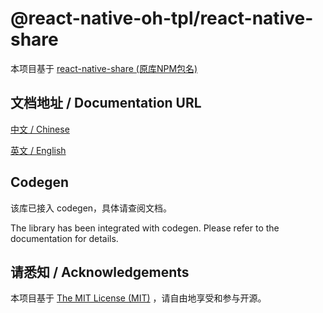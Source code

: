 # @react-native-oh-tpl/react-native-share

本项目基于 [react-native-share (原库NPM包名)](https://github.com/react-native-share/react-native-share)

## 文档地址 / Documentation URL 

[中文 / Chinese](https://gitee.com/react-native-oh-library/usage-docs/blob/master/zh-cn/react-native-share.md)

[英文 / English](https://gitee.com/react-native-oh-library/usage-docs/blob/master/en/react-native-share.md)

## Codegen

该库已接入 codegen，具体请查阅文档。

The library has been integrated with codegen. Please refer to the documentation for details.

## 请悉知 / Acknowledgements

本项目基于 [The MIT License (MIT)](https://github.com/react-native-share/react-native-share/blob/main/LICENSE) ，请自由地享受和参与开源。

